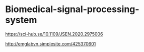 # Biomedical-signal-processing-system

https://sci-hub.se/10.1109/JSEN.2020.2975006

http://emglabvn.simplesite.com/425370601


